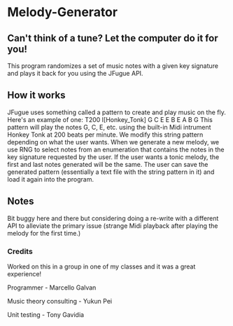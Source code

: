 # Melody-Generator
## Can't think of a tune? Let the computer do it for you!

This program randomizes a set of music notes with a given key signature and plays it back for you using the JFugue API.

## How it works
JFugue uses something called a pattern to create and play music on the fly. Here's an example of one:
T200 I\[Honkey_Tonk\] G C E E B E A B G
This pattern will play the notes G, C, E, etc. using the built-in Midi intrument Honkey Tonk at 200 beats per minute.
We modify this string pattern depending on what the user wants. When we generate a new melody, we use RNG to select notes from an enumeration that contains the notes in the key signature requested by the user. 
If the user wants a tonic melody, the first and last notes generated will be the same.
The user can save the generated pattern (essentially a text file with the string pattern in it) and load it again into the program.

## Notes
Bit buggy here and there but considering doing a re-write with a different API to alleviate the primary issue (strange Midi playback after playing the melody for the first time.)

### Credits
Worked on this in a group in one of my classes and it was a great experience!

Programmer - Marcello Galvan

Music theory consulting - Yukun Pei

Unit testing - Tony Gavidia
